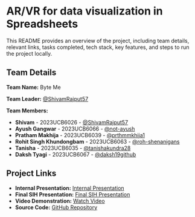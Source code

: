 # AR/VR for data visualization in Spreadsheets

This README provides an overview of the project, including team details, relevant links, tasks completed, tech stack, key features, and steps to run the project locally.

## Team Details

**Team Name:** Byte Me

**Team Leader:** [@ShivamRajput57](https://github.com/ShivamRajput57)

**Team Members:**

- **Shivam** - 2023UCB6026 - [@ShivamRajput57](https://github.com/ShivamRajput57)
- **Ayush Gangwar** - 2023UCB6066 - [@not-ayush](https://github.com/not-ayush)
- **Pratham Makhija** - 2023UCB6039 - [@prthmmkhija1](https://github.com/prthmmkhija1)
- **Rohit Singh Khundongbam** - 2023UCB6063 - [@roh-shenanigans](https://github.com/roh-shenanigans)
- **Tanisha** - 2023UCB6035 - [@tanishakundra28](https://github.com/tanishakundra28)
- **Daksh Tyagi** - 2023UCB6067 - [@daksh19github](https://github.com/daksh19github)

## Project Links

- **Internal Presentation:** [Internal Presentation](https://github.com/not-ayush/SIH_INTERNAL_ROUND_1_BYTE_ME/blob/master/files/Internal_PPT_BYTE_ME.pdf)
- **Final SIH Presentation:** [Final SIH Presentation](https://github.com/not-ayush/SIH_INTERNAL_ROUND_1_BYTE_ME/blob/master/files/SIH_PPT_BYTE_ME.pdf)
- **Video Demonstration:** [Watch Video](https://youtu.be/CnKTaCyiNhE)
- **Source Code:** [GitHub Repository](https://github.com/not-ayush/SIH_INTERNAL_ROUND_1_BYTE_ME)
